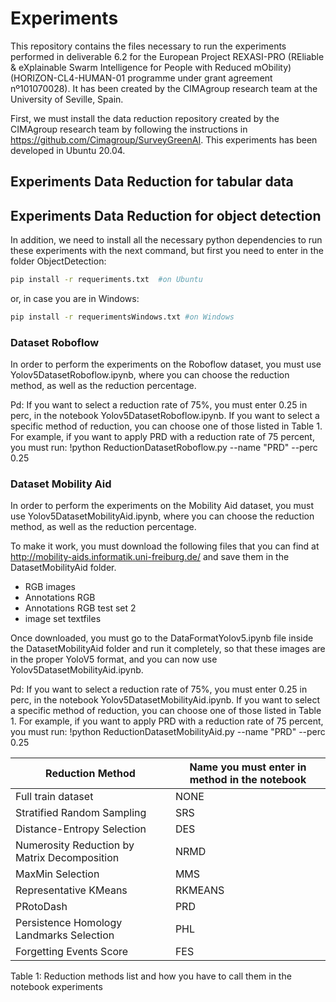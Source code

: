 # Experiments

This repository contains the files necessary to run the experiments performed in deliverable 6.2 for the European Project REXASI-PRO (REliable & eXplainable Swarm Intelligence for People with Reduced mObility) (HORIZON-CL4-HUMAN-01 programme under grant agreement nº101070028). It has been created by the CIMAgroup research team at the University of Seville, Spain.

First, we must install the data reduction repository created by the CIMAgroup research team by following the instructions in https://github.com/Cimagroup/SurveyGreenAI. This experiments has been developed in Ubuntu 20.04.


## Experiments Data Reduction for tabular data



## Experiments Data Reduction for object detection

In addition, we need to install all the necessary python dependencies to run these experiments with the next command, but first you need to enter in the folder ObjectDetection:

```bash
pip install -r requeriments.txt  #on Ubuntu
```
or, in case you are in Windows:

```bash
pip install -r requerimentsWindows.txt #on Windows
```

### Dataset Roboflow

In order to perform the experiments on the Roboflow dataset, you must use Yolov5DatasetRoboflow.ipynb, where you can choose the reduction method, as well as the reduction percentage.

Pd: If you want to select a reduction rate of 75%, you must enter 0.25 in perc, in the notebook Yolov5DatasetRoboflow.ipynb. If you want to select a specific method of reduction, you can choose one of those listed in Table 1. For example, if you want to apply PRD with a reduction rate of 75 percent, you must run: !python ReductionDatasetRoboflow.py --name "PRD" --perc 0.25

### Dataset Mobility Aid 

In order to perform the experiments on the Mobility Aid dataset, you must use Yolov5DatasetMobilityAid.ipynb, where you can choose the reduction method, as well as the reduction percentage.

To make it work, you must download the following files that you can find at http://mobility-aids.informatik.uni-freiburg.de/ and save them in the DatasetMobilityAid folder.

  - RGB images
  - Annotations RGB
  - Annotations RGB test set 2
  - image set textfiles
  
Once downloaded, you must go to the DataFormatYolov5.ipynb file inside the DatasetMobilityAid folder and run it completely, so that these images are in the proper YoloV5 format, and you can now use Yolov5DatasetMobilityAid.ipynb.

Pd: If you want to select a reduction rate of 75%, you must enter 0.25 in perc, in the notebook Yolov5DatasetMobilityAid.ipynb. If you want to select a specific method of reduction, you can choose one of those listed in Table 1. For example, if you want to apply PRD with a reduction rate of 75 percent, you must run: !python ReductionDatasetMobilityAid.py --name "PRD" --perc 0.25

| Reduction Method    | Name you must enter in method in the  notebook |
|---------------------|--------------------------|
| Full train dataset            | NONE |
| Stratified Random Sampling           | SRS |
| Distance-Entropy Selection           | DES |
| Numerosity Reduction by Matrix Decomposition            | NRMD |
| MaxMin Selection            | MMS |
| Representative KMeans            | RKMEANS |
| PRotoDash           | PRD |
| Persistence Homology Landmarks Selection          | PHL |
| Forgetting Events Score            | FES |

Table 1: Reduction methods list and how you have to call them in the notebook experiments
